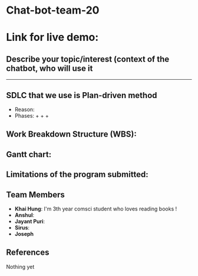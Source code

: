 # Chat-bot-team-20

Link for live demo:
=======
## Describe your topic/interest (context of the chatbot, who will use it 


--- 
## SDLC that we use is Plan-driven method
- Reason: 
- Phases:
    + 
    +
    +
    
## Work Breakdown Structure (WBS):


## Gantt chart: 


## Limitations of the program submitted: 
## Team Members
- **Khai Hung**: I'm 3th year comsci student who loves reading books !
- **Anshul**: 
- **Jayant Puri**:
- **Sirus**:
- **Joseph**

## References

Nothing yet
